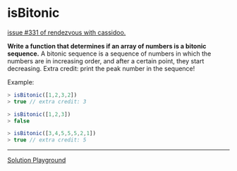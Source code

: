 # isBitonic

[issue #331 of rendezvous with cassidoo.](https://buttondown.email/cassidoo/archive/everything-has-beauty-but-not-everyone-sees-it/)

**Write a function that determines if an array of numbers is a bitonic sequence.**
A bitonic sequence is a sequence of numbers in which the numbers are in increasing order,
and after a certain point, they start decreasing.
Extra credit: print the peak number in the sequence!

Example:

```ts
> isBitonic([1,2,3,2])
> true // extra credit: 3

> isBitonic([1,2,3])
> false

> isBitonic([3,4,5,5,5,2,1])
> true // extra credit: 5
```

---

[Solution Playground](https://tsplay.dev/mLAyeW)
